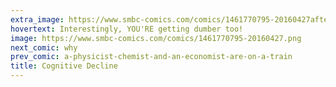 ```yaml
---
extra_image: https://www.smbc-comics.com/comics/1461770795-20160427after.png
hovertext: Interestingly, YOU'RE getting dumber too!
image: https://www.smbc-comics.com/comics/1461770795-20160427.png
next_comic: why
prev_comic: a-physicist-chemist-and-an-economist-are-on-a-train
title: Cognitive Decline
---
```


